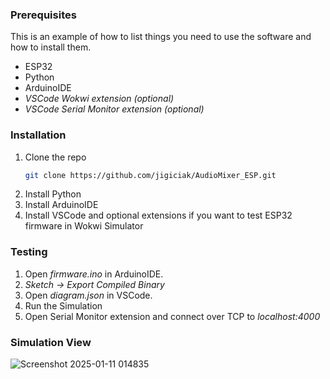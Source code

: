 <!-- GETTING STARTED -->

### Prerequisites

This is an example of how to list things you need to use the software and how to install them.
* ESP32
* Python
* ArduinoIDE
* _VSCode Wokwi extension (optional)_
* _VSCode Serial Monitor extension (optional)_

### Installation

1. Clone the repo
   ```sh
   git clone https://github.com/jigiciak/AudioMixer_ESP.git
   ```
2. Install Python
3. Install ArduinoIDE
4. Install VSCode and optional extensions if you want to test ESP32 firmware in Wokwi Simulator

### Testing
1. Open _firmware.ino_ in ArduinoIDE.
2. _Sketch -> Export Compiled Binary_
3. Open _diagram.json_ in VSCode.
4. Run the Simulation
5. Open Serial Monitor extension and connect over TCP to _localhost:4000_

### Simulation View
![Screenshot 2025-01-11 014835](https://github.com/user-attachments/assets/fe1dc2e2-f6ad-47cb-a63f-e48b6fb32aa3)
